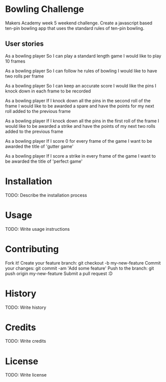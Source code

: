 # Bowling Challenge

Makers Academy week 5 weekend challenge. Create a javascript based ten-pin bowling app that uses the standard rules of ten-pin bowling.

## User stories

As a bowling player
So I can play a standard length game
I would like to play 10 frames

As a bowling player
So I can follow he rules of bowling
I would like to have two rolls per frame

As a bowling player
So I can keep an accurate score
I would like the pins I knock down in each frame to be recorded

As a bowling player
If I knock down all the pins in the second roll of the frame
I would like to be awarded a spare and have the points for my next roll added to the previous frame

As a bowling player
If I knock down all the pins in the first roll of the frame
I would like to be awarded a strike and have the points of my next two rolls added to the previous frame

As a bowling player
If I score 0 for every frame of the game
I want to be awarded the title of 'gutter game'

As a bowling player
If I score a strike in every frame of the game
I want to be awarded the title of 'perfect game'

# Installation

TODO: Describe the installation process

# Usage

TODO: Write usage instructions

# Contributing

Fork it!
Create your feature branch: git checkout -b my-new-feature
Commit your changes: git commit -am 'Add some feature'
Push to the branch: git push origin my-new-feature
Submit a pull request :D
# History

TODO: Write history

# Credits

TODO: Write credits

# License

TODO: Write license
